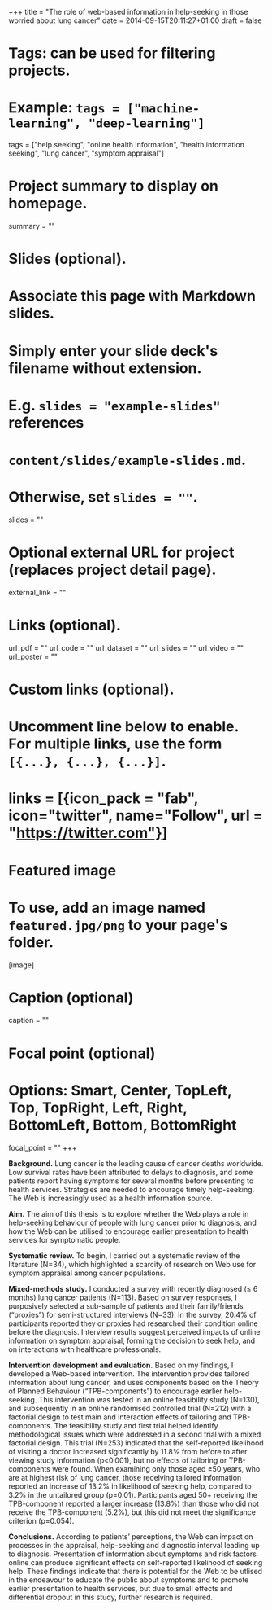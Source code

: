 +++
title = "The role of web-based information in help-seeking in those worried about lung cancer"
date = 2014-09-15T20:11:27+01:00
draft = false

# Tags: can be used for filtering projects.
# Example: `tags = ["machine-learning", "deep-learning"]`
tags = ["help seeking", "online health information", "health information seeking", "lung cancer", "symptom appraisal"]

# Project summary to display on homepage.
summary = ""

# Slides (optional).
#   Associate this page with Markdown slides.
#   Simply enter your slide deck's filename without extension.
#   E.g. `slides = "example-slides"` references 
#   `content/slides/example-slides.md`.
#   Otherwise, set `slides = ""`.
slides = ""

# Optional external URL for project (replaces project detail page).
external_link = ""

# Links (optional).
url_pdf = ""
url_code = ""
url_dataset = ""
url_slides = ""
url_video = ""
url_poster = ""

# Custom links (optional).
#   Uncomment line below to enable. For multiple links, use the form `[{...}, {...}, {...}]`.
# links = [{icon_pack = "fab", icon="twitter", name="Follow", url = "https://twitter.com"}]

# Featured image
# To use, add an image named `featured.jpg/png` to your page's folder. 
[image]
  # Caption (optional)
  caption = ""

  # Focal point (optional)
  # Options: Smart, Center, TopLeft, Top, TopRight, Left, Right, BottomLeft, Bottom, BottomRight
  focal_point = ""
+++

**Background.** Lung cancer is the leading cause of cancer deaths worldwide. Low survival rates have been attributed to delays to diagnosis, and some patients report having symptoms for several months before presenting to health services. Strategies are needed to encourage timely help-seeking. The Web is increasingly used as a health information source.

**Aim.** The aim of this thesis is to explore whether the Web plays a role in help-seeking behaviour of people with lung cancer prior to diagnosis, and how the Web can be utilised to encourage earlier presentation to health services for symptomatic people.

**Systematic review.** To begin, I carried out a systematic review of the literature (N=34), which highlighted a scarcity of research on Web use for symptom appraisal among cancer populations.

**Mixed-methods study.** I conducted a survey with recently diagnosed (≤ 6 months) lung cancer patients (N=113). Based on survey responses, I purposively selected a sub-sample of patients and their family/friends (“proxies”) for semi-structured interviews (N=33). In the survey, 20.4% of participants reported they or proxies had researched their condition online before the diagnosis. Interview results suggest perceived impacts of online information on symptom appraisal, forming the decision to seek help, and on interactions with healthcare professionals.

**Intervention development and evaluation.** Based on my findings, I developed a Web-based intervention. The intervention provides tailored information about lung cancer, and uses components based on the Theory of Planned Behaviour (“TPB-components”) to encourage earlier help-seeking. This intervention was tested in an online feasibility study (N=130), and subsequently in an online randomised controlled trial (N=212) with a factorial design to test main and interaction effects of tailoring and TPB-components. The feasibility study and first trial helped identify methodological issues which were addressed in a second trial with a mixed factorial design. This trial (N=253) indicated that the self-reported likelihood of visiting a doctor increased significantly by 11.8% from before to after viewing study information (p<0.001), but no effects of tailoring or TPB-components were found. When examining only those aged ≥50 years, who are at highest risk of lung cancer, those receiving tailored information reported an increase of 13.2% in likelihood of seeking help, compared to 3.2% in the untailored group (p=0.01). Participants aged 50+ receiving the TPB-component reported a larger increase (13.8%) than those who did not receive the TPB-component (5.2%), but this did not meet the significance criterion (p=0.054).

**Conclusions.** According to patients’ perceptions, the Web can impact on processes in the appraisal, help-seeking and diagnostic interval leading up to diagnosis. Presentation of information about symptoms and risk factors online can produce significant effects on self-reported likelihood of seeking help. These findings indicate that there is potential for the Web to be utlised in the endeavour to educate the public about symptoms and to promote earlier presentation to health services, but due to small effects and differential dropout in this study, further research is required.